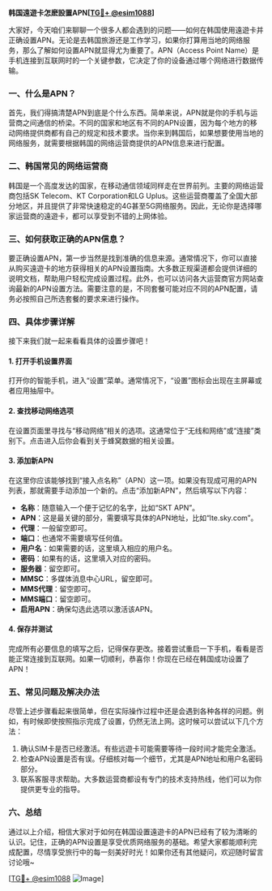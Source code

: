 **韩国遠遊卡怎麽設置APN[[TG💪+ @esim1088](https://t.me/s/esim1088)]**

大家好，今天咱们来聊聊一个很多人都会遇到的问题——如何在韩国使用遠遊卡并正确设置APN。无论是去韩国旅游还是工作学习，如果你打算用当地的网络服务，那么了解如何设置APN就显得尤为重要了。APN（Access Point Name）是手机连接到互联网时的一个关键参数，它决定了你的设备通过哪个网络进行数据传输。

### 一、什么是APN？

首先，我们得搞清楚APN到底是个什么东西。简单来说，APN就是你的手机与运营商之间通信的桥梁。不同的国家和地区有不同的APN设置，因为每个地方的移动网络提供商都有自己的规定和技术要求。当你来到韩国后，如果想要使用当地的网络服务，就需要根据韩国的网络运营商提供的APN信息来进行配置。

### 二、韩国常见的网络运营商

韩国是一个高度发达的国家，在移动通信领域同样走在世界前列。主要的网络运营商包括SK Telecom、KT Corporation和LG Uplus。这些运营商覆盖了全国大部分地区，并且提供了非常快速稳定的4G甚至5G网络服务。因此，无论你是选择哪家运营商的遠遊卡，都可以享受到不错的上网体验。

### 三、如何获取正确的APN信息？

要正确设置APN，第一步当然是找到准确的信息来源。通常情况下，你可以直接从购买遠遊卡的地方获得相关的APN设置指南。大多数正规渠道都会提供详细的说明文档，帮助用户轻松完成设置过程。此外，也可以访问各大运营商官方网站查询最新的APN设置方法。需要注意的是，不同套餐可能对应不同的APN配置，请务必按照自己所选套餐的要求来进行操作。

### 四、具体步骤详解

接下来我们就一起来看看具体的设置步骤吧！

#### 1. 打开手机设置界面
打开你的智能手机，进入“设置”菜单。通常情况下，“设置”图标会出现在主屏幕或者应用抽屉中。

#### 2. 查找移动网络选项
在设置页面里寻找与“移动网络”相关的选项。这通常位于“无线和网络”或“连接”类别下。点击进入后你会看到关于蜂窝数据的相关设置。

#### 3. 添加新APN
在这里你应该能够找到“接入点名称”（APN）这一项。如果没有现成可用的APN列表，那就需要手动添加一个新的。点击“添加新APN”，然后填写以下内容：
   - **名称**：随意输入一个便于记忆的名字，比如“SKT APN”。
   - **APN**：这是最关键的部分，需要填写具体的APN地址，比如“lte.sky.com”。
   - **代理**：一般留空即可。
   - **端口**：也通常不需要填写任何值。
   - **用户名**：如果需要的话，这里填入相应的用户名。
   - **密码**：如果有的话，这里填入对应的密码。
   - **服务器**：留空即可。
   - **MMSC**：多媒体消息中心URL，留空即可。
   - **MMS代理**：留空即可。
   - **MMS端口**：留空即可。
   - **启用APN**：确保勾选此选项以激活该APN。

#### 4. 保存并测试
完成所有必要信息的填写之后，记得保存更改。接着尝试重启一下手机，看看是否能正常连接到互联网。如果一切顺利，恭喜你！你现在已经在韩国成功设置了APN！

### 五、常见问题及解决办法

尽管上述步骤看起来很简单，但在实际操作过程中还是会遇到各种各样的问题。例如，有时候即使按照指示完成了设置，仍然无法上网。这时候可以尝试以下几个方法：

1. 确认SIM卡是否已经激活。有些远遊卡可能需要等待一段时间才能完全激活。
2. 检查APN设置是否有误。仔细核对每一个细节，尤其是APN地址和用户名密码部分。
3. 联系客服寻求帮助。大多数运营商都设有专门的技术支持热线，他们可以为你提供更专业的指导。

### 六、总结

通过以上介绍，相信大家对于如何在韩国设置遠遊卡的APN已经有了较为清晰的认识。记住，正确的APN设置是享受优质网络服务的基础。希望大家都能顺利完成配置，尽情享受旅行中的每一刻美好时光！如果你还有其他疑问，欢迎随时留言讨论哦~

[[TG💪+ @esim1088](https://t.me/s/esim1088) ![Image](https://i.postimg.cc/4NQfJmqS/Snipaste-2025-05-13-00-14-12.png)]